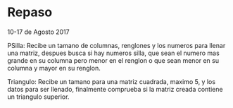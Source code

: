 # Repaso
10-17 de Agosto 2017

PSilla: Recibe un tamano de columnas, renglones y los numeros para llenar una matriz, despues busca si hay numeros silla, que sean el numero mas grande en su columna pero menor en el renglon o que sean menor en su columna y mayor en su renglon.

Triangulo: Recibe un tamano para una matriz cuadrada, maximo 5, y los datos para ser llenado, finalmente comprueba si la matriz creada contiene un triangulo superior.
